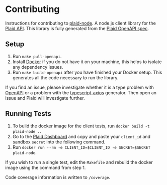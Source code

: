 # Contributing

Instructions for contributing to [plaid-node][1]. A node.js client library for the [Plaid API][2]. This library is fully generated from the [Plaid OpenAPI spec](3).

## Setup

1. Run `make pull-openapi`.
2. Install [Docker](https://docs.docker.com/desktop/) if you do not have it on your machine, this helps to isolate any dependency issues.
3. Run `make build-openapi` after you have finished your Docker setup. This generates all the code necessary to run the library.

If you find an issue, please investigate whether it is a type problem with [OpenAPI](3) or a problem with the [typescript-axios](https://github.com/OpenAPITools/openapi-generator/blob/master/docs/generators/typescript-axios.md) generator. Then open an issue and Plaid will investigate further.

## Running Tests

1. To build the docker image for the client tests, run `docker build -t plaid-node .`.
2. Go to the [Plaid Dashboard](https://dashboard.plaid.com/) and copy and paste your `client_id` and sandbox `secret` into the following command.
3. Run `docker run --rm -e CLIENT_ID=$CLIENT_ID -e SECRET=$SECRET plaid-node`.

If you wish to run a single test, edit the `Makefile` and rebuild the docker image using the command from step 1.

Code coverage information is written to `/coverage`.

[1]: https://github.com/plaid/plaid-node
[2]: https://plaid.com
[3]: https://github.com/plaid/plaid-openapi
